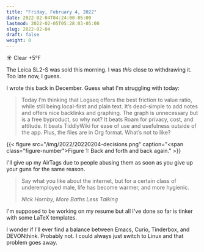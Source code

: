 ```yaml
---
title: "Friday, February 4, 2022"
date: 2022-02-04T04:24:00-05:00
lastmod: 2022-02-05T05:28:03-05:00
slug: 2022-02-04
draft: false
weight: 0
---
```


☀️   Clear +5°F

The Leica SL2-S was sold this morning. I was _this_ close to withdrawing it. Too late now, I guess.

I wrote this back in December. Guess what I'm struggling with today:

> Today I’m thinking that Logseq offers the best friction to value ratio, while still being local-first and plain text. It’s dead-simple to add notes and offers nice backlinks and graphing. The graph is unnecessary but is a free byproduct, so why not? It beats Roam for privacy, cost, and attitude. It beats TiddlyWiki for ease of use and usefulness outside of the app. Plus, the files are in Org format. What’s not to like?

{{< figure src="/img/2022/20220204-decisions.png" caption="<span class=\"figure-number\">Figure 1: </span>Back and forth and back again." >}}

I'll give up my AirTags due to people abusing them as soon as you give up your guns for the same reason.

> Say what you like about the internet, but for a certain class of underemployed male, life has become warmer, and more hygienic.
>
> <cite>Nick Hornby,  More Baths Less Talking</cite>

I'm supposed to be working on my resume but all I've done so far is tinker with some LaTeX templates.

I wonder if I'll ever find a balance between Emacs, Curio, Tinderbox, and DEVONthink. Probably not. I could always just switch to Linux and that problem goes away.

[//]: # "Exported with love from a post written in Org mode"
[//]: # "- https://github.com/kaushalmodi/ox-hugo"
